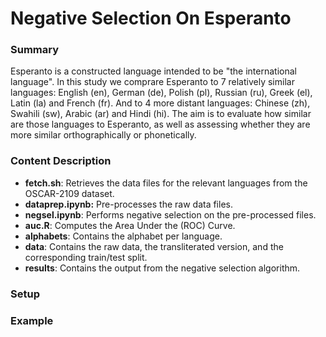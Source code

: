 # Negative Selection On Esperanto

### Summary
Esperanto is a constructed language intended to be "the international language". In this study we comprare Esperanto 
to 7 relatively similar languages: English (en), German (de), Polish (pl), Russian (ru), Greek (el), Latin (la) and 
French (fr). And to 4 more distant languages: Chinese (zh), Swahili (sw), Arabic (ar) and Hindi (hi). The aim is to 
evaluate how similar are those languages to Esperanto, as well as  assessing whether they are more similar 
orthographically or phonetically.

### Content Description
* **fetch.sh**: Retrieves the data files for the relevant languages from the OSCAR-2109 dataset.
* **dataprep.ipynb:** Pre-processes the raw data files. 
* **negsel.ipynb**: Performs negative selection on the pre-processed files.
* **auc.R**: Computes the Area Under the (ROC) Curve.
* **alphabets**: Contains the alphabet per language.
* **data**: Contains the raw data, the transliterated version, and the corresponding train/test split.
* **results**: Contains the output from the negative selection algorithm.

### Setup


### Example
